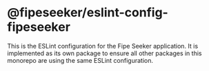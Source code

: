 # @fipeseeker/eslint-config-fipeseeker

This is the ESLint configuration for the Fipe Seeker application. It is
implemented as its own package to ensure all other packages in this monorepo
are using the same ESLint configuration.
